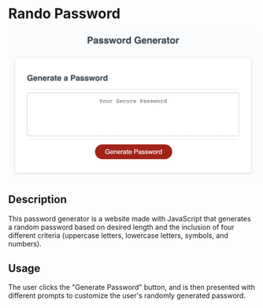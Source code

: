 # Rando Password

![Alt text](/Develop/screenshot.png "Screenshot of website")

## Description

This password generator is a website made with JavaScript that generates a random password based on desired length and the inclusion of four different criteria (uppercase letters, lowercase letters, symbols, and numbers).

## Usage

The user clicks the "Generate Password" button, and is then presented with different prompts to customize the user's randomly generated password.
